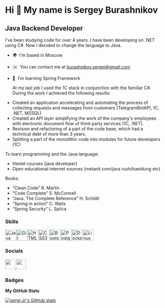 Hi 👋 My name is Sergey Burashnikov
===================================

Java Backend Developer
----------------------

I've been studying code for over 4 years. I have been developing on .NET using C#. Now I decided to change the language to Java.

* 🌍  I'm based in Moscow
* ✉️  You can contact me at [burashnikov.sergei@gmail.com](mailto:burashnikov.sergei@gmail.com)
* 🧠  I'm learning Spring Framework

  At my last job I used the 1C stack in conjunction with the familiar C#. During the work I achieved the following results:
- Created an application accelerating and automating the process of collecting requests and messages from customers (TelegramBotAPI, 1C, .NET, MSSQL)
- Created an API layer simplifying the work of the company's employees with electronic document flow of third-party services (1C, .NET).
- Revision and refactoring of a part of the code base, which had a technical debt of more than 3 years.
- Splitting a part of the monolithic code into modules for future developers (1C)

To learn programming and the Java language:
- Hexlet courses (java developer)
- Open educational internet sources (metanit.com/java rush/baeldung etc)
  
Books:
- “Clean Code” R. Martin
- “Code Complete” S. McConnell
- “Java. The Complete Reference” H. Schildt
- “Spring in action” C. Walls
- “Spring Security” L. Spilca

### Skills


<p align="left">
<a href="https://www.oracle.com/java/" target="_blank" rel="noreferrer"><img src="https://raw.githubusercontent.com/danielcranney/readme-generator/main/public/icons/skills/java-colored.svg" width="36" height="36" alt="Java" /></a><a href="https://git-scm.com/" target="_blank" rel="noreferrer"><img src="https://raw.githubusercontent.com/danielcranney/readme-generator/main/public/icons/skills/git-colored.svg" width="36" height="36" alt="Git" /></a><a href="https://developer.mozilla.org/en-US/docs/Glossary/HTML5" target="_blank" rel="noreferrer"><img src="https://raw.githubusercontent.com/danielcranney/readme-generator/main/public/icons/skills/html5-colored.svg" width="36" height="36" alt="HTML5" /></a><a href="https://www.w3.org/TR/CSS/#css" target="_blank" rel="noreferrer"><img src="https://raw.githubusercontent.com/danielcranney/readme-generator/main/public/icons/skills/css3-colored.svg" width="36" height="36" alt="CSS3" /></a><a href="https://getbootstrap.com/" target="_blank" rel="noreferrer"><img src="https://raw.githubusercontent.com/danielcranney/readme-generator/main/public/icons/skills/bootstrap-colored.svg" width="36" height="36" alt="Bootstrap" /></a><a href="https://www.postgresql.org/" target="_blank" rel="noreferrer"><img src="https://raw.githubusercontent.com/danielcranney/readme-generator/main/public/icons/skills/postgresql-colored.svg" width="36" height="36" alt="PostgreSQL" /></a><a href="https://www.docker.com/" target="_blank" rel="noreferrer"><img src="https://raw.githubusercontent.com/danielcranney/readme-generator/main/public/icons/skills/docker-colored.svg" width="36" height="36" alt="Docker" /></a><a href="https://www.linux.org" target="_blank" rel="noreferrer"><img src="https://raw.githubusercontent.com/danielcranney/readme-generator/main/public/icons/skills/linux-colored.svg" width="36" height="36" alt="Linux" /></a>
</p>


### Socials

<p align="left"> <a href="https://discord.com/users/sergey_burashnikov" target="_blank" rel="noreferrer"> <picture> <source media="(prefers-color-scheme: dark)" srcset="https://raw.githubusercontent.com/danielcranney/readme-generator/main/public/icons/socials/discord-dark.svg" /> <source media="(prefers-color-scheme: light)" srcset="https://raw.githubusercontent.com/danielcranney/readme-generator/main/public/icons/socials/discord.svg" /> <img src="https://raw.githubusercontent.com/danielcranney/readme-generator/main/public/icons/socials/discord.svg" width="32" height="32" /> </picture> </a> <a href="https://www.github.com/sergi-Jr" target="_blank" rel="noreferrer"> <picture> <source media="(prefers-color-scheme: dark)" srcset="https://raw.githubusercontent.com/danielcranney/readme-generator/main/public/icons/socials/github-dark.svg" /> <source media="(prefers-color-scheme: light)" srcset="https://raw.githubusercontent.com/danielcranney/readme-generator/main/public/icons/socials/github.svg" /> <img src="https://raw.githubusercontent.com/danielcranney/readme-generator/main/public/icons/socials/github.svg" width="32" height="32" /> </picture> </a></p>

### Badges

<b>My GitHub Stats</b>

<a href="http://www.github.com/sergi-Jr"><img src="https://github-readme-stats.vercel.app/api?username=sergi-Jr&show_icons=true&hide=&title_color=a855f7&text_color=ffffff&icon_color=a855f7&bg_color=1c1917&hide_border=true&show_icons=true" alt="sergi-Jr's GitHub stats" /></a>
